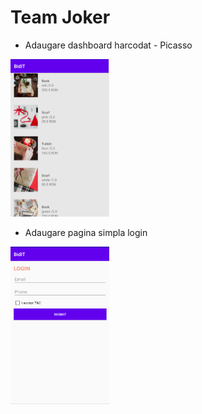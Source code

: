 # Team Joker

* Adaugare dashboard harcodat - Picasso

<img src="demo/dashboard.png" alt="drawing" width="158" height="252" />

* Adaugare pagina simpla login

<img src="demo/simple_login.png" alt="drawing" width="158" height="252" />
